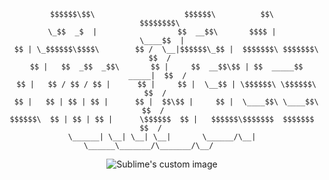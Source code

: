 <div align="center">
  
```
$$$$$$\$$\                    $$$$$$\          $$\                    $$$$$$$$\ 
\_$$  _$  |                  $$  __$$\       $$$$ |                   \____$$  |
  $$ | \_$$$$$$\$$$$\        $$ /  \__|$$$$$$\_$$ |  $$$$$$$\ $$$$$$$\    $$  / 
  $$ |   $$  _$$  _$$\       $$ |     $$  __$$\$$ | $$  _____$$  _____|  $$  /  
  $$ |   $$ / $$ / $$ |      $$ |     $$ |  \__$$ | \$$$$$$\ \$$$$$$\   $$  /   
  $$ |   $$ | $$ | $$ |      $$ |  $$\$$ |     $$ |  \____$$\ \____$$\ $$  /    
$$$$$$\  $$ | $$ | $$ |      \$$$$$$  $$ |   $$$$$$\$$$$$$$  $$$$$$$  $$  /     
\______| \__| \__| \__|       \______/\__|   \______\_______/\_______/\__/      
```
</div>
<p align="center">
  <img src="https://media.tenor.com/saOybZUSPlQAAAAi/spin-haunter.gif" alt="Sublime's custom image"/>
</p>


<!--
**Cr1ss7/Cr1ss7** is a ✨ _special_ ✨ repository because its `README.md` (this file) appears on your GitHub profile.

Here are some ideas to get you started:

- 🔭 I’m currently working on ...
- 🌱 I’m currently learning ...
- 👯 I’m looking to collaborate on ...
- 🤔 I’m looking for help with ...
- 💬 Ask me about ...
- 📫 How to reach me: ...
- 😄 Pronouns: ...
- ⚡ Fun fact: ...
-->
